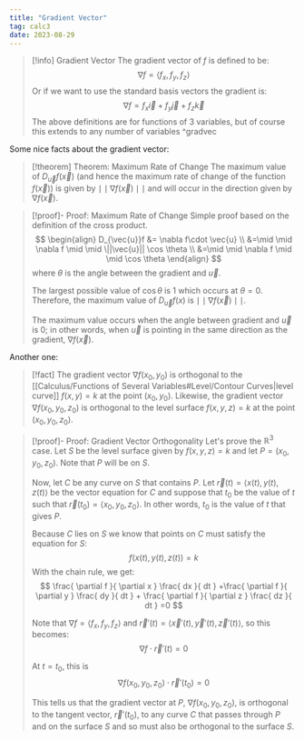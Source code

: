 ```yaml
---
title: "Gradient Vector"
tag: calc3
date: 2023-08-29
---
```


>[!info] Gradient Vector
>The gradient vector of $f$ is defined to be:
>$$
>\nabla f = \langle f_{x}, f_{y}, f_{z} \rangle 
>$$
>Or if we want to use the standard basis vectors the gradient is:
>$$
>\nabla f = f_{x}\vec{i}+f_{y}\vec{j}+f_{z}\vec{k}
>$$
>The above definitions are for functions of 3 variables, but of course this extends to any number of variables
^gradvec

Some nice facts about the gradient vector:
>[!theorem] Theorem: Maximum Rate of Change
>The maximum value of $D_{\vec{u}}f(\vec{x})$ (and hence the maximum rate of change of the function $f(\vec{x})$) is given by $\mid \mid \nabla f(\vec{x}) \mid \mid$ and will occur in the direction given by $\nabla f(\vec{x})$.

>[!proof]- Proof: Maximum Rate of Change
> Simple proof based on the definition of the cross product.
> $$
>\begin{align}
>D_{\vec{u}}f &= \nabla f\cdot \vec{u} \\
>&=\mid \mid \nabla f \mid \mid \||\vec{u}|| \cos \theta \\
>&=\mid \mid \nabla f \mid \mid \cos \theta
>\end{align}
>$$
>where $\theta$ is the angle between the gradient and $\vec{u}$.
>
>The largest possible value of $\cos \theta$ is $1$ which occurs at $\theta=0$. Therefore, the maximum value of $D_{\vec{u}}f(x)$ is $\mid \mid \nabla f(\vec{x}) \mid \mid$.
>
>The maximum value occurs when the angle between gradient and $\vec{u}$ is $0$; in other words, when $\vec{u}$ is pointing in the same direction as the gradient, $\nabla f(\vec{x})$.

Another one:
>[!fact]
>The gradient vector $\nabla f(x_{0}, y_{0})$ is orthogonal to the [[Calculus/Functions of Several Variables#Level/Contour Curves|level curve]] $f(x,y)=k$ at the point $(x_{0}, y_{0})$. Likewise, the gradient vector $\nabla f(x_{0}, y_{0}, z_{0})$ is orthogonal to the level surface $f(x,y,z)=k$ at the point $(x_{0}, y_{0}, z_{0})$.

>[!proof]- Proof: Gradient Vector Orthogonality
>Let's prove the $\mathbb{R}^3$ case. Let $S$ be the level surface given by $f(x,y,z) = k$ and let $P=(x_{0},y_{0},z_{0})$. Note that $P$ will be on $S$.
> 
> Now, let $C$ be any curve on $S$ that contains $P$. Let $\vec{r}(t) = \langle x(t),y(t),z(t) \rangle$ be the vector equation for $C$ and suppose that $t_{0}$ be the value of $t$ such that $\vec{r}(t_{0})=\langle x_{0},y_{0},z_{0} \rangle$. In other words, $t_{0}$ is the value of $t$ that gives $P$.
> 
> Because $C$ lies on $S$ we know that points on $C$ must satisfy the equation for $S$:
> $$
>f(x(t), y(t), z(t)) = k 
>$$
>With the chain rule, we get:
>$$
>\frac{ \partial f }{ \partial x } \frac{ dx }{ dt } +\frac{ \partial f }{ \partial y } \frac{ dy }{ dt } + \frac{ \partial f }{ \partial z } \frac{ dz }{ dt } =0
>$$
>
>Note that $\nabla f = \langle f_{x}, f_{y}, f_{z} \rangle$ and $\vec{r}'(t)=\langle \vec{x}'(t), \vec{y}'(t), \vec{z}'(t)\rangle$, so this becomes:
>$$
>\nabla f \cdot \vec{r}'(t)=0
>$$
>
>At $t=t_{0}$, this is
>$$
>\nabla f(x_{0},y_{0},z_{0}) \cdot \vec{r}'(t_{0})=0
>$$
>
>This tells us that the gradient vector at $P$, $\nabla f(x_{0},y_{0},z_{0})$, is orthogonal to the tangent vector, $\vec{r}'(t_{0})$, to any curve $C$ that passes through $P$ and on the surface $S$ and so must also be orthogonal to the surface $S$.


